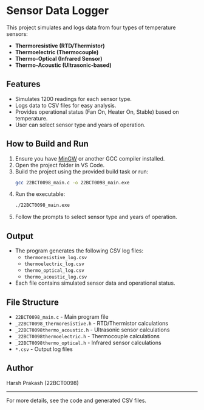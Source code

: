 # Sensor Data Logger

This project simulates and logs data from four types of temperature sensors:

- **Thermoresistive (RTD/Thermistor)**
- **Thermoelectric (Thermocouple)**
- **Thermo-Optical (Infrared Sensor)**
- **Thermo-Acoustic (Ultrasonic-based)**

## Features
- Simulates 1200 readings for each sensor type.
- Logs data to CSV files for easy analysis.
- Provides operational status (Fan On, Heater On, Stable) based on temperature.
- User can select sensor type and years of operation.

## How to Build and Run
1. Ensure you have [MinGW](http://www.mingw.org/) or another GCC compiler installed.
2. Open the project folder in VS Code.
3. Build the project using the provided build task or run:
   ```sh
   gcc 22BCT0098_main.c -o 22BCT0098_main.exe
   ```
4. Run the executable:
   ```sh
   ./22BCT0098_main.exe
   ```
5. Follow the prompts to select sensor type and years of operation.

## Output
- The program generates the following CSV log files:
  - `thermoresistive_log.csv`
  - `thermoelectric_log.csv`
  - `thermo_optical_log.csv`
  - `thermo_acoustic_log.csv`
- Each file contains simulated sensor data and operational status.

## File Structure
- `22BCT0098_main.c` - Main program file
- `_22BCT0098_thermoresistive.h` - RTD/Thermistor calculations
- `_22BCT0098thermo_acoustic.h` - Ultrasonic sensor calculations
- `_22BCT0098thermoelectric.h` - Thermocouple calculations
- `_22BCT0098thermo_optical.h` - Infrared sensor calculations
- `*.csv` - Output log files

## Author
Harsh Prakash (22BCT0098)

---

For more details, see the code and generated CSV files.
